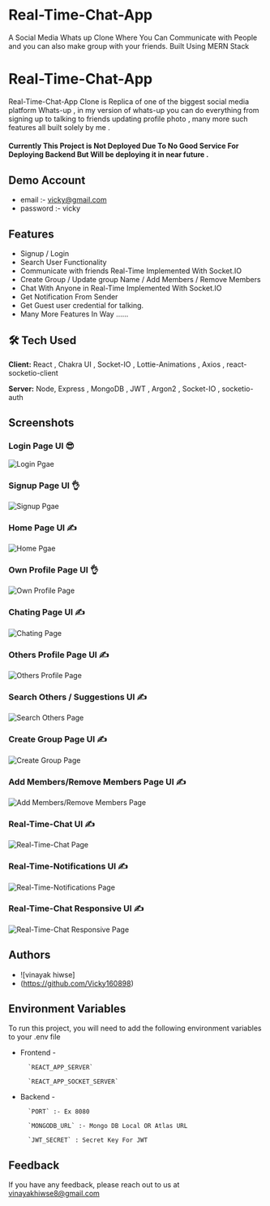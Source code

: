 # Real-Time-Chat-App
A Social Media Whats up Clone Where You Can Communicate with People and you can also make group with your friends. Built Using MERN Stack

# Real-Time-Chat-App

Real-Time-Chat-App Clone is Replica of one of the biggest social media platform Whats-up , in my version of whats-up you can do everything from signing up to talking to friends updating profile photo , many more such features all built solely by me .

#### Currently This Project is Not Deployed Due To No Good Service For Deploying Backend But Will be deploying it in near future .
## Demo Account 

- email :- vicky@gmail.com
- password :- vicky

## Features

- Signup / Login
- Search User Functionality
- Communicate with friends Real-Time Implemented With Socket.IO
- Create Group / Update group Name / Add Members / Remove Members
- Chat With Anyone in Real-Time Implemented With Socket.IO
- Get Notification From Sender
- Get Guest user credential for talking.
- Many More Features In Way ......


## 🛠 Tech Used

**Client:** React , Chakra UI , Socket-IO , Lottie-Animations , Axios , react-socketio-client

**Server:** Node, Express , MongoDB , JWT , Argon2 , Socket-IO , socketio-auth


## Screenshots



### Login Page UI 😎

![Login Pgae](https://user-images.githubusercontent.com/107462150/226529167-8c24eee7-fbd5-43ba-930e-459e022594ef.png)



### Signup Page UI 👌

![Signup Pgae](https://user-images.githubusercontent.com/107462150/226529388-12f3820d-65b1-4f03-a78d-7a9e1b5da239.png)




### Home Page UI ✍️

![Home Pgae](https://user-images.githubusercontent.com/107462150/226529751-2a18540a-ae14-47ae-8a9d-84ec76e38ff0.png)



### Own Profile Page UI 👌

![Own Profile Page](https://user-images.githubusercontent.com/107462150/226530354-696c6159-a34b-4384-a23c-369f88393143.png)



### Chating Page UI ✍️

![Chating Page](https://user-images.githubusercontent.com/107462150/226530652-e85db487-491c-427d-ac2e-b97940e4fbd2.png)



### Others Profile Page UI ✍️

![Others Profile Page](https://user-images.githubusercontent.com/107462150/226531045-868f785d-5603-49a5-8468-6fdf443d4717.png)


### Search Others / Suggestions  UI ✍️

![Search Others Page](https://user-images.githubusercontent.com/107462150/226531209-c634b0ff-5634-4a42-9f78-e821654ae5d0.png)


### Create Group Page UI ✍️

![Create Group Page](https://user-images.githubusercontent.com/107462150/226531418-0b4e84cd-8e0f-42e8-ae83-487ddb5159da.png)


### Add Members/Remove Members Page UI ✍️

![Add Members/Remove Members Page](https://user-images.githubusercontent.com/107462150/226531645-2b3d7bd3-63d4-4279-87c5-36549d2eb312.png)


### Real-Time-Chat UI ✍️

![Real-Time-Chat Page](https://user-images.githubusercontent.com/107462150/226532058-8261cf99-c05d-40b7-9719-776425f48541.png)


### Real-Time-Notifications UI ✍️

![Real-Time-Notifications Page](https://user-images.githubusercontent.com/107462150/226532367-0fab3c50-229a-4734-9965-95a0787a2767.png)


### Real-Time-Chat Responsive UI ✍️

![Real-Time-Chat Responsive Page](https://user-images.githubusercontent.com/107462150/226532843-636356a8-e601-47b4-8bc0-485ddc69e321.png)



## Authors

- ![vinayak hiwse]
- (https://github.com/Vicky160898)


## Environment Variables

To run this project, you will need to add the following environment variables to your .env file

- Frontend -

        `REACT_APP_SERVER`

        `REACT_APP_SOCKET_SERVER`

- Backend -

        `PORT` :- Ex 8080

        `MONGODB_URL` :- Mongo DB Local OR Atlas URL

        `JWT_SECRET` : Secret Key For JWT

       


## Feedback

If you have any feedback, please reach out to us at vinayakhiwse8@gmail.com
